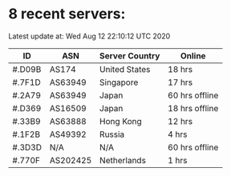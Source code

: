 # 8 recent servers:

Latest update at: Wed Aug 12 22:10:12 UTC 2020

| ID | ASN | Server Country | Online |
| -- | --- | -------------- | ------ |
| #.D09B | AS174 | United States | 18 hrs |
| #.7F1D | AS63949 | Singapore | 17 hrs |
| #.2A79 | AS63949 | Japan | 60 hrs offline |
| #.D369 | AS16509 | Japan | 18 hrs offline |
| #.33B9 | AS63888 | Hong Kong | 12 hrs |
| #.1F2B | AS49392 | Russia | 4 hrs |
| #.3D3D | N/A | N/A | 60 hrs offline |
| #.770F | AS202425 | Netherlands | 1 hrs |

